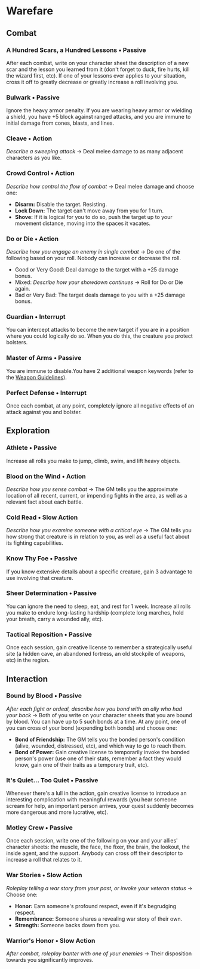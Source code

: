 # Warefare
## Combat
### A Hundred Scars, a Hundred Lessons &bull; Passive
After each combat, write on your character sheet the description of a new scar
and the lesson you learned from it (don't forget to duck, fire hurts, kill the
wizard first, etc). If one of your lessons ever applies to your situation,
cross it off to greatly decrease or greatly increase a roll involving you.
 
### Bulwark &bull; Passive
Ignore the heavy armor penalty. If you are wearing heavy armor or wielding a
shield, you have +5 block against ranged attacks, and you are immune to initial
damage from cones, blasts, and lines.
 
### Cleave &bull; Action
*Describe a sweeping attack* &#8594; Deal melee damage to as many adjacent
characters as you like.
 
### Crowd Control &bull; Action
*Describe how control the flow of combat* &#8594; Deal melee damage and choose
one:

* **Disarm:** Disable the target. Resisting.
* **Lock Down:** The target can't move away from you for 1 turn.
* **Shove:** If it is logical for you to do so, push the target up to your
  movement distance, moving into the spaces it vacates.
 
### Do or Die &bull; Action
*Describe how you engage an enemy in single combat* &#8594; Do one of the
following based on your roll. Nobody can increase or decrease the roll.

* Good or Very Good: Deal damage to the target with a +25 damage bonus.
* Mixed: *Describe how your showdown continues* &#8594; Roll for Do or Die
  again.
* Bad or Very Bad: The target deals damage to you with a +25 damage bonus.
 
### Guardian &bull; Interrupt
You can intercept attacks to become the new target if you are in a position
where you could logically do so. When you do this, the creature you protect
bolsters.
 
### Master of Arms &bull; Passive
You are immune to disable.You have 2 additional weapon keywords (refer to the
[Weapon Guidelines](../resources/weapon_guidelines)).
 
### Perfect Defense &bull; Interrupt
Once each combat, at any point, completely ignore all negative effects of an
attack against you and bolster.

## Exploration
### Athlete &bull; Passive
Increase all rolls you make to jump, climb, swim, and lift heavy objects.
 
### Blood on the Wind &bull; Action
*Describe how you sense combat* &#8594; The GM tells you the approximate
location of all recent, current, or impending fights in the area, as well as a
relevant fact about each battle.
 
### Cold Read &bull; Slow Action
*Describe how you examine someone with a critical eye* &#8594; The GM tells you
how strong that creature is in relation to you, as well as a useful fact about
its fighting capabilities.
 
### Know Thy Foe &bull; Passive
If you know extensive details about a specific creature, gain 3 advantage to
use involving that creature.
 
### Sheer Determination &bull; Passive
You can ignore the need to sleep, eat, and rest for 1 week. Increase all rolls
you make to endure long-lasting hardship (complete long marches, hold your
breath, carry a wounded ally, etc).
 
### Tactical Reposition &bull; Passive
Once each session, gain creative license to remember a strategically useful
site (a hidden cave, an abandoned fortress, an old stockpile of weapons, etc)
in the region.

## Interaction
### Bound by Blood &bull; Passive
*After each fight or ordeal, describe how you bond with an ally who had your
back* &#8594; Both of you write on your character sheets that you are bound by
blood.  You can have up to 5 such bonds at a time. At any point, one of you can
cross of your bond (expending both bonds) and choose one:

* **Bond of Friendship:** The GM tells you the bonded person's condition
  (alive, wounded, distressed, etc), and which way to go to reach them.
* **Bond of Power:** Gain creative license to temporarily invoke the bonded
  person's power (use one of their stats, remember a fact they would know, gain
  one of their traits as a temporary trait, etc).

### It's Quiet... Too Quiet &bull; Passive
Whenever there's a lull in the action, gain creative license to introduce an
interesting complication with meaningful rewards (you hear someone scream for
help, an important person arrives, your quest suddenly becomes more dangerous
and more lucrative, etc).
 
### Motley Crew &bull; Passive
Once each session, write one of the following on your and your allies'
character sheets: the muscle, the face, the fixer, the brain, the lookout, the
inside agent, and the support. Anybody can cross off their descriptor to
increase a roll that relates to it.
 
### War Stories &bull; Slow Action
*Roleplay telling a war story from your past, or invoke your veteran status*
&#8594; Choose one:

* **Honor:** Earn someone's profound respect, even if it's begrudging respect.
* **Remembrance:** Someone shares a revealing war story of their own.
* **Strength:** Someone backs down from you.
 
### Warrior's Honor &bull; Slow Action
*After combat, roleplay banter with one of your enemies* &#8594; Their
disposition towards you significantly improves.
